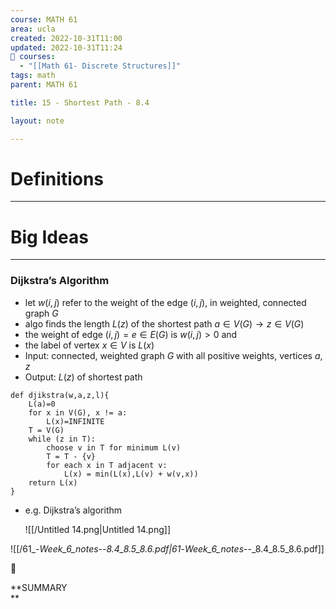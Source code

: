 ```yaml
---
course: MATH 61
area: ucla
created: 2022-10-31T11:00
updated: 2022-10-31T11:24
📕 courses:
  - "[[Math 61- Discrete Structures]]"
tags: math
parent: MATH 61

title: 15 - Shortest Path - 8.4

layout: note

---
```

# Definitions

---

# Big Ideas

---

### Dijkstra’s Algorithm

- let $w(i,j)$﻿ refer to the weight of the edge $(i,j)$﻿, in weighted, connected graph $G$﻿
- algo finds the length $L(z)$﻿ of the shortest path $a\in V(G)\to z\in V(G)$﻿
- the weight of edge $(i,j)=e\in E(G)$﻿ is $w(i,j)\gt0$﻿ and
- the label of vertex $x\in V$﻿ is $L(x)$﻿
- Input: connected, weighted graph $G$﻿ with all positive weights, vertices $a,z$﻿
- Output: $L(z)$﻿ of shortest path

```
def djikstra(w,a,z,l){
	L(a)=0
	for x in V(G), x != a:
		L(x)=INFINITE
	T = V(G)
	while (z in T):
		choose v in T for minimum L(v)
		T = T - {v}
		for each x in T adjacent v:
			L(x) = min(L(x),L(v) + w(v,x))
	return L(x)
}
```

- e.g. Dijkstra’s algorithm
    
    ![[/Untitled 14.png|Untitled 14.png]]
    

![[/61_-_Week_6_notes_--_8.4_8.5_8.6.pdf|61_-_Week_6_notes_--_8.4_8.5_8.6.pdf]]

📌

**SUMMARY  
**
